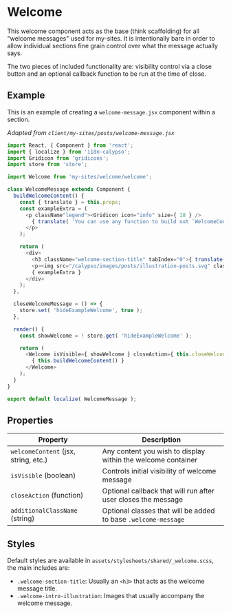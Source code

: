 Welcome
=======

This welcome component acts as the base (think scaffolding) for all "welcome messages" used for my-sites. It is intentionally bare in order to allow individual sections fine grain control over what the message actually says.

The two pieces of included functionality are: visibility control via a close button and an optional callback function to be run at the time of close.


## Example

This is an example of creating a `welcome-message.jsx` component within a section.

*Adapted from `client/my-sites/posts/welcome-message.jsx`*

```javascript
import React, { Component } from 'react';
import { localize } from 'i18n-calypso';
import Gridicon from 'gridicons';
import store from 'store';

import Welcome from 'my-sites/welcome/welcome';

class WelcomeMessage extends Component {
  buildWelcomeContent() {
    const { translate } = this.props;
    const exampleExtra = (
      <p className"legend"><Gridicon icon="info" size={ 18 } />
        { translate( 'You can use any function to build out `WelcomeContent`' ) }
      </p>
    );

    return (
      <div>
        <h3 className="welcome-section-title" tabIndex="0">{ translate( 'Welcome to the New Posts Page' ) }</h3>
        <p><img src="/calypso/images/posts/illustration-posts.svg" className="welcome-intro-illustration" />{ translate( "Example introduction message introducing the new hotness." ) }</p>
        { exampleExtra }
      </div>
    );
  },

  closeWelcomeMessage = () => {
    store.set( 'hideExampleWelcome', true );
  },

  render() {
    const showWelcome = ! store.get( 'hideExampleWelcome' );

    return (
      <Welcome isVisible={ showWelcome } closeAction={ this.closeWelcomeMessage }>
        { this.buildWelcomeContent() }
      </Welcome>
    );
  }
}

export default localize( WelcomeMessage );
```

## Properties

Property  | Description
------------- | -------------
`welcomeContent` (jsx, string, etc.) | Any content you wish to display within the welcome container
`isVisible` (boolean) | Controls initial visibility of welcome message
`closeAction` (function) | Optional callback that will run after user closes the message
`additionalClassName` (string) | Optional classes that will be added to base `.welcome-message`

## Styles

Default styles are available in `assets/stylesheets/shared/_welcome.scss`, the main includes are:

- `.welcome-section-title`: Usually an `<h3>` that acts as the welcome message title.
- `.welcome-intro-illustration`: Images that usually accompany the welcome message.
